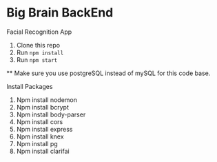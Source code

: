 # Big Brain BackEnd
Facial Recognition App

1. Clone this repo
2. Run `npm install`
3. Run `npm start`

** Make sure you use postgreSQL instead of mySQL for this code base.

 Install Packages 
1. Npm install nodemon
2. Npm install bcrypt
3. Npm install body-parser
4. Npm install cors
5. Npm install express
6. Npm install knex
7. Npm install pg
8. Npm install clarifai
